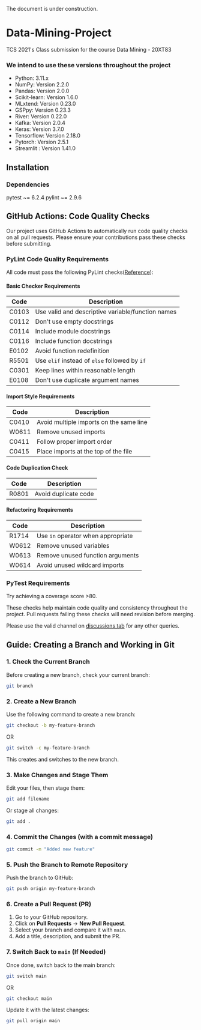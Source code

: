 The document is under construction.
# Data-Mining-Project
TCS 2021's Class submission for the course Data Mining - 20XT83

### We intend to use these versions throughout the project
* Python: 3.11.x 
* NumPy: Version 2.2.0
* Pandas: Version 2.0.0
* Scikit-learn: Version 1.6.0
* MLxtend: Version 0.23.0
* GSPpy: Version 0.23.3
* River: Version 0.22.0
* Kafka: Version 2.0.4
* Keras: Version 3.7.0
* Tensorflow: Version 2.18.0
* Pytorch: Version 2.5.1
* Streamlit : Version 1.41.0

## Installation

### Dependencies
pytest ~= 6.2.4
pylint ~= 2.9.6

## GitHub Actions: Code Quality Checks

Our project uses GitHub Actions to automatically run code quality checks on all pull requests. Please ensure your contributions pass these checks before submitting.

### PyLint Code Quality Requirements

All code must pass the following PyLint checks([Reference](https://github.com/sprytnyk/pylint-errors?tab=readme-ov-file)):

#### Basic Checker Requirements
| Code | Description | 
|------|-------------|
| C0103 | Use valid and descriptive variable/function names |
| C0112 | Don't use empty docstrings |
| C0114 | Include module docstrings |
| C0116 | Include function docstrings |
| E0102 | Avoid function redefinition |
| R5501 | Use `elif` instead of `else` followed by `if` |
| C0301 | Keep lines within reasonable length |
| E0108 | Don't use duplicate argument names |

#### Import Style Requirements
| Code | Description |
|------|-------------|
| C0410 | Avoid multiple imports on the same line |
| W0611 | Remove unused imports |
| C0411 | Follow proper import order |
| C0415 | Place imports at the top of the file |

#### Code Duplication Check
| Code | Description |
|------|-------------|
| R0801 | Avoid duplicate code |

#### Refactoring Requirements
| Code | Description |
|------|-------------|
| R1714 | Use `in` operator when appropriate |
| W0612 | Remove unused variables |
| W0613 | Remove unused function arguments |
| W0614 | Avoid unused wildcard imports |

### PyTest Requirements

Try achieving a coverage score >80. 

These checks help maintain code quality and consistency throughout the project. Pull requests failing these checks will need revision before merging.

Please use the valid channel on [discussions tab](https://github.com/TCS-2021/Data-Mining-Project/discussions) for any other queries.

## Guide: Creating a Branch and Working in Git

### 1. Check the Current Branch
Before creating a new branch, check your current branch:
```sh
git branch
```

### 2. Create a New Branch
Use the following command to create a new branch:
```sh
git checkout -b my-feature-branch
```
OR
```sh
git switch -c my-feature-branch
```
This creates and switches to the new branch.

### 3. Make Changes and Stage Them
Edit your files, then stage them:
```sh
git add filename
```
Or stage all changes:
```sh
git add .
```

### 4. Commit the Changes (with a commit message)
```sh
git commit -m "Added new feature"
```

### 5. Push the Branch to Remote Repository
Push the branch to GitHub:
```sh
git push origin my-feature-branch
```

### 6. Create a Pull Request (PR)
1. Go to your GitHub repository.
2. Click on **Pull Requests** → **New Pull Request**.
3. Select your branch and compare it with `main`.
4. Add a title, description, and submit the PR.

### 7. Switch Back to `main` (If Needed)
Once done, switch back to the main branch:
```sh
git switch main
```
OR  
```sh
git checkout main
```
Update it with the latest changes:
```sh
git pull origin main
```

